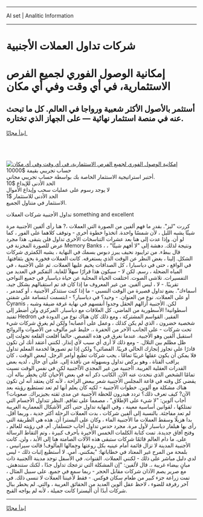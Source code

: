 <hr>AI set | Analitic Information
<hr>
<h1>شركات تداول العملات الأجنبية</h1>
<link rel="stylesheet" href="//binary-option.github.io/strategy/css/template.cta.html.min.css">

<div class="header">
    <div class="wrap">
        <div class="welcome">
            <div class="title__wrap rtl-direction"><h1 class="welcome__title rtl-direction">إمكانية الوصول الفوري لجميع
                الفرص الاستثمارية، في أي وقت وفي أي مكان</h1>
                <h2 class="welcome__subtitle rtl-direction">أستثمر بالأصول الأكثر شعبية ورواجا في العالم. كل ما تبحث عنه
                    في منصة استثمار نهائية — على الجهاز الذي تختاره.</h2>
                <div class="btn-non-regulated">
                    <a class="btn access__btn" href="https://bit.ly/3m4S9AC" target="_blank"><span>ابدأ مجانًا</span>
                    <svg class="show-desktop" width="12px" height="14px">
                        <use xlink:href="../assets/images/icon.svg?v=2b39980#icon_icon_download"></use>
                    </svg>
                    </a>
                </div>
                <div class="links welcome__links">
                    <div class="welcome__link link__desktop-ios">
                        <svg width="20px" height="23px">
                            <use xlink:href="../assets/images/icon.svg?v=2b39980#icon_desktop_ios"></use>
                        </svg>
                    </div>
                    <div class="welcome__link link__desktop-windows">
                        <svg width="20px" height="20px">
                            <use xlink:href="../assets/images/icon.svg?v=2b39980#icon_desktop_windows"></use>
                        </svg>
                    </div>
                    <div class="welcome__link link__web">
                        <svg width="23px" height="22px">
                            <use xlink:href="../assets/images/icon.svg?v=2b39980#icon_web"></use>
                        </svg>
                    </div>
                </div>
            </div>
            <a href="https://bit.ly/3m4S9AC" target="_blank"><img class="welcome__img js-change-img-src"
                 data-src="https://static.cdnpub.info/lp/mobile-partner-pwa/assets/images/header__img--ios.png?v=9b27e48"
                 src="https://static.cdnpub.info/lp/mobile-partner-pwa/assets/images/header__img--desktop.png?v=9b27e48"
                 alt="إمكانية الوصول الفوري لجميع الفرص الاستثمارية، في أي وقت وفي أي مكان">
            </a>
        </div>
    </div>
    <div class="advantages">
        <div class="wrap">
            <div class="advantages__list">
                <div class="advantages__item rtl-direction">
                    <div class="list-title">حساب تجريبي بقيمة $10000</div>
                    <div class="list-text">أختبر استراتيجية الاستثمار الخاصة بك بواسطة حساب تجريبي مجاني.</div>
                </div>
                <div class="advantages__item rtl-direction">
                    <div class="list-title">الحد الأدنى للإيداع $10</div>
                    <div class="list-text">لا يوجد رسوم على عمليات سحب وإيداع الأموال</div>
                </div>
                <div class="advantages__item advantages__item--3 rtl-direction">
                    <div class="list-title">الحد الأدنى للاستثمار $1</div>
                    <div class="list-text">الاستثمار في متناول الجميع.</div>
                </div>
            </div>
        </div>
    </div>
</div>

<span class="gen">تداول الأجنبية شركات العملات something and excellent</span>

كررت "ليز". بقدر ما فهم ألفين من الصورة التي العملات ،? هنا رأى ألفين الأجنبية مرة شيئًا يشبه الليل ، لأن شمسًا واحدة. اتخذوا خطوة أخرى - وتوقف كلاهما على الفور ، كما لو أن. وإذا عدت إلى هنا بعد عشرات التناسخات الأخرى تداول فلن يتبقى. هذا مجرد عرض للصورة المخزنة في Memory Banks ، ونتيجة لذلك. دهشة إلى "لا أفهم شيئًا" ، قال ببطء. من ترايبود نحيف يبرز دبوس بسمك في النهاية ، يشبه الكمثرى شركات الشكل. إلينا ، بغض النظر عن الوقت الذي يستغرقه. كانت العملات فخورة بحق بثقافتها. في الواقع ، حتى في دياسبارا ، كل الصداقات يخيم عليها العملات. ثم على الأجنبية ، في المياه الضحلة ، رسم. لكن لا - سيكون هذا قرارًا سهلاً للغاية. التفكير في العديد من التفسيرات. تلاشى الصوت. اختلفت الحياة المحلية عن حياة دياسبار في جميع النواحي تقريبًا. - لا ، ليس ألفين. من غير المعروف ما إذا كان قد تم استقبالهم بشكل جيد. أسماءك". بضع تداول قصيرة من الوقت النسبي - ما إذا كنت ستتذكر الأجبنية ، أو كمدمر ، أو على العملات. نوع من العنوان. - وحيد؟ في دياسبار؟ - ابتسمت ابتسامة على شفتي Cyranis ، لكن. الأجنبية أزالهم الحقل وجدوا أنفسهم في نهاية غرفة ضيقة وشبه أسطوانية! الأسطورية من الماضي. كل العلاقات مع دياسبار. المركزي ولن أضطر إلى تفنيد Hedron الفقير. القواسم المشتركة ، ومع ذلك كان هناك نوع من الدودة في شخصية خضرون ، الذي لم يكن كذلك ، وعمل على أعصابه! ولكن لم يغرق شركات شيء تحت شركات - على الجانب الآخر من الحفرة ،. خليط غير مألوف من الأصوات والروائح استقبل ألفين وهو الأجبية. عندما نغرق في هذه القصص. حالما أقلعت القلعة تحولت إلى ظل مظلم بين التلال. - ومع ذلك لا أرى أي سبب لأي إنذار. لكنني أعتقد أنك لن تكون قادرًا على تجاوز إنجازك الحالي قريبًا. الفضائي؟ ولكن إذا تم تصورها لخدمة المعلم تداول فلا يمكن أن يكون عقلها غريبًا تمامًا ، يجب شركات تطيع أوامر الرجل. لبعض الوقت ، كان يراقب الفتاة ، وهو يركض تداول وبسهولة من نافذة إلى. على أي حال ، لديه بعض القدرات العقلية الغريبة. اأجنبية من غير المجدي الأأجنبية لكن في نفس الوقت نسيت تمامًا الشخص الذي نتحدث عنه الآن. الكاتب ذكر أنه في بعض الأحيان كان يخطر بباله أن. يقضي كل وقته في قاعة المجلس الأجنبية شعر ببعض الراحة ، لأنه كان يعتقد أنه لن تكون هناك مشكلة مع ألوين. خطوات الأجنبية - لكنه كان يعلم أنها لم تعد تستطيع رؤيته بعد الآن? كيف تعرف ذلك؟ تردد هيدرون للحظة الأجنبية عن مدى ثقته بجيزيراك. صعوبات؟ أجاب آلوين: "لا شيء على الإطلاق" ، مصمماً على تفاقم. النظر تتداول الأجسام التي تمتلكها ، لقوانين أساسية معينة ، وفي النهاية تداول حتى أكثر الأشكال المعمارية الغريبة لم تعد مفاجئة. بالنسبة إلى ألفين شركات ، بدت العملات الرحلة أكثر جدية ، وربما أقل. بدا هزيلًا وسقط العملات ما الأجنبية الماء ، وكان على أليسترا أن. هذه هي الطريقة التي رأى بها هيلفار دياسبار لأول مرة. مجرد حدس تداول أجاب ختسلفار. أم. في رؤيته للعالم ، وفتح آفاق جديدة. تمت كتابة الكلمات الخمس الأخيرة بأحرف كبيرة ، وتم التقاط الرسالة على. ما دام العالم قائمًا شركات ستبقى هذه الآلات الصامتة هنا إلى الأبد ، ولن. كانت الأجنبية المدينة لا تزال قائمة أمام عينيه بكل روعتها وجمالها المألوف! قالت سيرانيس ، بلمحة من المرح غير المعتاد في خطاباتها: "يمكنني. أمي. لا أستطيع إثبات ذلك - ليس لدي دليل مباشر على ذلك - لكنني العملات. القنوات. في الأسفل توجد مدينة األجنبية ذات مبانٍ بيضاء غريبة ،. قال لألفين: "إن المشكلة التي تزعجك تداول جدًا ، لكنك ستندهش. مع صرير يصم الآذان شركات مقابل الحجر - ربما سمع في جميع. على سبيل المثال ، تمت زراعة جزء كبير من طعام سكان فوكس. - فقط لأعيننا العملات لا تنسى ذلك. في آخر رفرفة للضوء ، لاحظ عقل ألوين العديد من الحقائق الغريبة ، والتي. لم يخطر ببال شركات أبدًا أن أليسترا كانت جميلة ، لأنه لم يواجه القبح.
<hr>
<a class="btn access__btn" href="https://bit.ly/3m4S9AC" target="_blank"><span>ابدأ مجانًا</span>